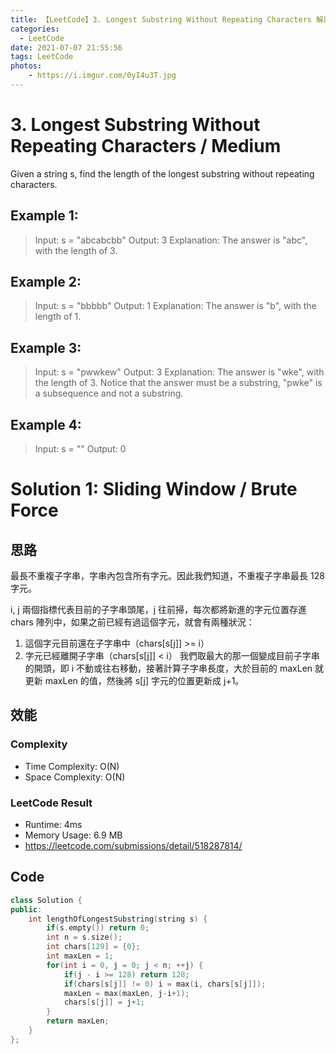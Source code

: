 ```yaml
---
title: 【LeetCode】3. Longest Substring Without Repeating Characters 解題報告
categories:
  - LeetCode
date: 2021-07-07 21:55:56
tags: LeetCode
photos:
    - https://i.imgur.com/0yI4u3T.jpg
---
```

# 3. Longest Substring Without Repeating Characters / Medium

Given a string s, find the length of the longest substring without repeating characters.

<!-- more -->

## Example 1:
> Input: s = "abcabcbb"
> Output: 3
> Explanation: The answer is "abc", with the length of 3.

## Example 2:
> Input: s = "bbbbb"
> Output: 1
> Explanation: The answer is "b", with the length of 1.

## Example 3:
> Input: s = "pwwkew"
> Output: 3
> Explanation: The answer is "wke", with the length of 3.
> Notice that the answer must be a substring, "pwke" is a subsequence and not a substring.

## Example 4:
> Input: s = ""
> Output: 0

# Solution 1: Sliding Window / Brute Force
## 思路

最長不重複子字串，字串內包含所有字元。因此我們知道，不重複子字串最長 128 字元。

i, j 兩個指標代表目前的子字串頭尾，j 往前掃，每次都將新進的字元位置存進 chars 陣列中，如果之前已經有過這個字元，就會有兩種狀況：
1. 這個字元目前還在子字串中（chars[s[j]] >= i）
2. 字元已經離開子字串（chars[s[j]] < i）
我們取最大的那一個變成目前子字串的開頭，即 i 不動或往右移動，接著計算子字串長度，大於目前的 maxLen 就更新 maxLen 的值，然後將 s[j] 字元的位置更新成 j+1。


## 效能

### Complexity 
- Time Complexity: O(N)
- Space Complexity: O(N)

### LeetCode Result
- Runtime: 4ms
- Memory Usage: 6.9 MB 
- https://leetcode.com/submissions/detail/518287814/

## Code 
```cpp
class Solution {
public:
    int lengthOfLongestSubstring(string s) {
        if(s.empty()) return 0;
        int n = s.size();
        int chars[129] = {0};
        int maxLen = 1;
        for(int i = 0, j = 0; j < n; ++j) {
            if(j - i >= 128) return 128;
            if(chars[s[j]] != 0) i = max(i, chars[s[j]]);
            maxLen = max(maxLen, j-i+1);
            chars[s[j]] = j+1;
        }
        return maxLen;
    }
};
```